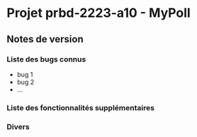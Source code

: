 # Projet prbd-2223-a10 - MyPoll

## Notes de version

### Liste des bugs connus

  * bug 1
  * bug 2
  * ...

### Liste des fonctionnalités supplémentaires

### Divers
